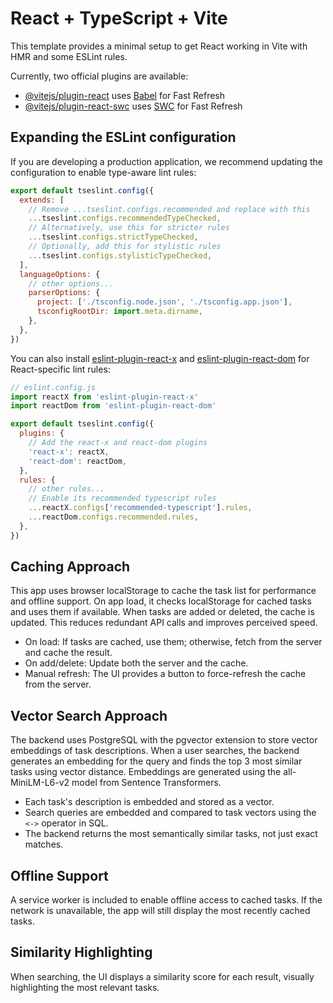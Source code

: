 # React + TypeScript + Vite

This template provides a minimal setup to get React working in Vite with HMR and some ESLint rules.

Currently, two official plugins are available:

- [@vitejs/plugin-react](https://github.com/vitejs/vite-plugin-react/blob/main/packages/plugin-react) uses [Babel](https://babeljs.io/) for Fast Refresh
- [@vitejs/plugin-react-swc](https://github.com/vitejs/vite-plugin-react/blob/main/packages/plugin-react-swc) uses [SWC](https://swc.rs/) for Fast Refresh

## Expanding the ESLint configuration

If you are developing a production application, we recommend updating the configuration to enable type-aware lint rules:

```js
export default tseslint.config({
  extends: [
    // Remove ...tseslint.configs.recommended and replace with this
    ...tseslint.configs.recommendedTypeChecked,
    // Alternatively, use this for stricter rules
    ...tseslint.configs.strictTypeChecked,
    // Optionally, add this for stylistic rules
    ...tseslint.configs.stylisticTypeChecked,
  ],
  languageOptions: {
    // other options...
    parserOptions: {
      project: ['./tsconfig.node.json', './tsconfig.app.json'],
      tsconfigRootDir: import.meta.dirname,
    },
  },
})
```

You can also install [eslint-plugin-react-x](https://github.com/Rel1cx/eslint-react/tree/main/packages/plugins/eslint-plugin-react-x) and [eslint-plugin-react-dom](https://github.com/Rel1cx/eslint-react/tree/main/packages/plugins/eslint-plugin-react-dom) for React-specific lint rules:

```js
// eslint.config.js
import reactX from 'eslint-plugin-react-x'
import reactDom from 'eslint-plugin-react-dom'

export default tseslint.config({
  plugins: {
    // Add the react-x and react-dom plugins
    'react-x': reactX,
    'react-dom': reactDom,
  },
  rules: {
    // other rules...
    // Enable its recommended typescript rules
    ...reactX.configs['recommended-typescript'].rules,
    ...reactDom.configs.recommended.rules,
  },
})
```

## Caching Approach

This app uses browser localStorage to cache the task list for performance and offline support. On app load, it checks localStorage for cached tasks and uses them if available. When tasks are added or deleted, the cache is updated. This reduces redundant API calls and improves perceived speed.

- On load: If tasks are cached, use them; otherwise, fetch from the server and cache the result.
- On add/delete: Update both the server and the cache.
- Manual refresh: The UI provides a button to force-refresh the cache from the server.

## Vector Search Approach

The backend uses PostgreSQL with the pgvector extension to store vector embeddings of task descriptions. When a user searches, the backend generates an embedding for the query and finds the top 3 most similar tasks using vector distance. Embeddings are generated using the all-MiniLM-L6-v2 model from Sentence Transformers.

- Each task's description is embedded and stored as a vector.
- Search queries are embedded and compared to task vectors using the `<->` operator in SQL.
- The backend returns the most semantically similar tasks, not just exact matches.

## Offline Support

A service worker is included to enable offline access to cached tasks. If the network is unavailable, the app will still display the most recently cached tasks.

## Similarity Highlighting

When searching, the UI displays a similarity score for each result, visually highlighting the most relevant tasks.
